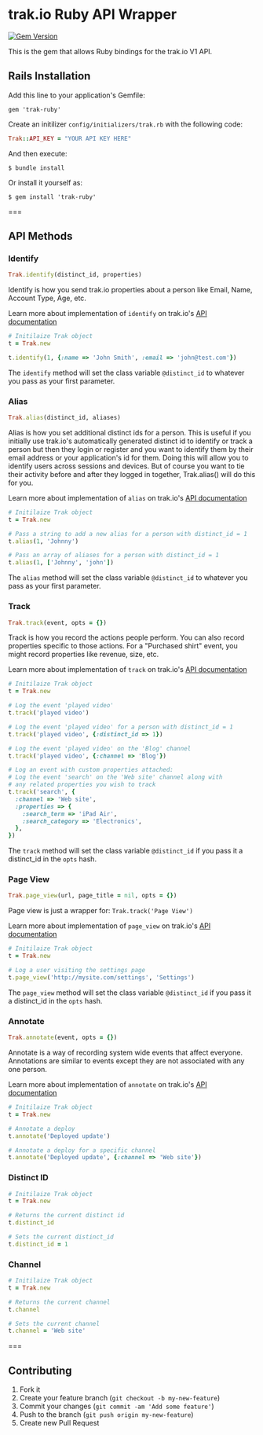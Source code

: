 # trak.io Ruby API Wrapper

[![Gem Version](https://badge.fury.io/rb/trak-ruby.png)](http://badge.fury.io/rb/trak-ruby)

This is the gem that allows Ruby bindings for the trak.io V1 API.

## Rails Installation

Add this line to your application's Gemfile:

    gem 'trak-ruby'

Create an initilizer `config/initializers/trak.rb` with the following code:

```ruby
Trak::API_KEY = "YOUR API KEY HERE"
```

And then execute:

    $ bundle install

Or install it yourself as:

    $ gem install 'trak-ruby'

===

## API Methods

### Identify

```ruby
Trak.identify(distinct_id, properties)
```

Identify is how you send trak.io properties about a person like Email, Name, Account Type, Age, etc.

Learn more about implementation of `identify` on trak.io's [API documentation](http://docs.trak.io/identify.html)

```ruby
# Initilaize Trak object
t = Trak.new

t.identify(1, {:name => 'John Smith', :email => 'john@test.com'})
```

The `identify` method will set the class variable `@distinct_id` to whatever you pass as your first parameter.

### Alias

```ruby
Trak.alias(distinct_id, aliases)
```

Alias is how you set additional distinct ids for a person. This is useful if you initially use trak.io's automatically generated distinct id to identify or track a person but then they login or register and you want to identify them by their email address or your application's id for them. Doing this will allow you to identify users across sessions and devices. But of course you want to tie their activity before and after they logged in together, Trak.alias() will do this for you.

Learn more about implementation of `alias` on trak.io's [API documentation](http://docs.trak.io/alias.html)

```ruby
# Initilaize Trak object
t = Trak.new

# Pass a string to add a new alias for a person with distinct_id = 1
t.alias(1, 'Johnny')

# Pass an array of aliases for a person with distinct_id = 1
t.alias(1, ['Johnny', 'john'])
```

The `alias` method will set the class variable `@distinct_id` to whatever you pass as your first parameter.

### Track

```ruby
Trak.track(event, opts = {})
```

Track is how you record the actions people perform. You can also record properties specific to those actions. For a "Purchased shirt" event, you might record properties like revenue, size, etc.

Learn more about implementation of `track` on trak.io's [API documentation](http://docs.trak.io/track.html)

```ruby
# Initilaize Trak object
t = Trak.new

# Log the event 'played video'
t.track('played video')

# Log the event 'played video' for a person with distinct_id = 1
t.track('played video', {:distinct_id => 1})

# Log the event 'played video' on the 'Blog' channel
t.track('played video', {:channel => 'Blog'})

# Log an event with custom properties attached:
# Log the event 'search' on the 'Web site' channel along with
# any related properties you wish to track
t.track('search', {
  :channel => 'Web site',
  :properties => {
    :search_term => 'iPad Air',
    :search_category => 'Electronics',
  },
})
```

The `track` method will set the class variable `@distinct_id` if you pass it a distinct_id in the `opts` hash.

### Page View

```ruby
Trak.page_view(url, page_title = nil, opts = {})
```

Page view is just a wrapper for: `Trak.track('Page View')`

Learn more about implementation of `page_view` on trak.io's [API documentation](http://docs.trak.io/page_view.html)

```ruby
# Initilaize Trak object
t = Trak.new

# Log a user visiting the settings page
t.page_view('http://mysite.com/settings', 'Settings')
```

The `page_view` method will set the class variable `@distinct_id` if you pass it a distinct_id in the `opts` hash.

### Annotate

```ruby
Trak.annotate(event, opts = {})
```

Annotate is a way of recording system wide events that affect everyone. Annotations are similar to events except they are not associated with any one person.

Learn more about implementation of `annotate` on trak.io's [API documentation](http://docs.trak.io/annotate.html)

```ruby
# Initilaize Trak object
t = Trak.new

# Annotate a deploy
t.annotate('Deployed update')

# Annotate a deploy for a specific channel
t.annotate('Deployed update', {:channel => 'Web site'})
```

### Distinct ID

```ruby
# Initilaize Trak object
t = Trak.new

# Returns the current distinct id
t.distinct_id

# Sets the current distinct_id
t.distinct_id = 1
```

### Channel

```ruby
# Initilaize Trak object
t = Trak.new

# Returns the current channel
t.channel

# Sets the current channel
t.channel = 'Web site'
```

===

## Contributing

1. Fork it
2. Create your feature branch (`git checkout -b my-new-feature`)
3. Commit your changes (`git commit -am 'Add some feature'`)
4. Push to the branch (`git push origin my-new-feature`)
5. Create new Pull Request
